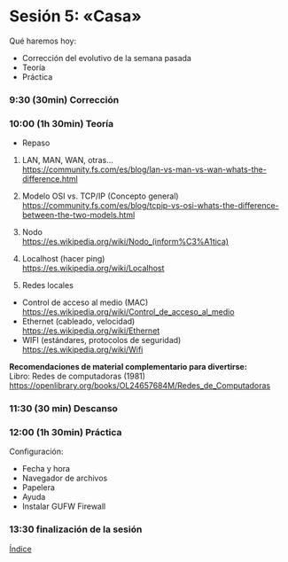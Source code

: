# Sesión 5: «Casa»

Qué haremos hoy:
- Corrección del evolutivo de la semana pasada
- Teoría
- Práctica

### 9:30 (30min) Corrección

### 10:00 (1h 30min) Teoría 

- Repaso

1. LAN, MAN, WAN, otras...  
https://community.fs.com/es/blog/lan-vs-man-vs-wan-whats-the-difference.html  

2. Modelo OSI vs. TCP/IP (Concepto general)  
https://community.fs.com/es/blog/tcpip-vs-osi-whats-the-difference-between-the-two-models.html  

3. Nodo  
https://es.wikipedia.org/wiki/Nodo_(inform%C3%A1tica)  

4. Localhost (hacer ping)  
https://es.wikipedia.org/wiki/Localhost  

5. Redes locales  
- Control de acceso al medio (MAC)  
https://es.wikipedia.org/wiki/Control_de_acceso_al_medio  
- Ethernet (cableado, velocidad)  
https://es.wikipedia.org/wiki/Ethernet  
- WIFI (estándares, protocolos de seguridad)  
https://es.wikipedia.org/wiki/Wifi  

**Recomendaciones de material complementario para divertirse:**  
Libro: Redes de computadoras (1981)  
https://openlibrary.org/books/OL24657684M/Redes_de_Computadoras  

### 11:30 (30 min) Descanso

### 12:00 (1h 30min) Práctica

Configuración:
- Fecha y hora
- Navegador de archivos
- Papelera
- Ayuda
- Instalar GUFW Firewall

### 13:30 finalización de la sesión

[Índice](../README.md)